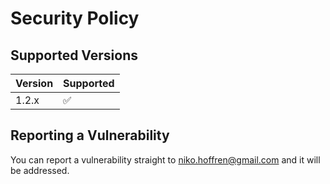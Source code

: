 # Security Policy

## Supported Versions

| Version | Supported          |
| ------- | ------------------ |
| 1.2.x   | :white_check_mark: |

## Reporting a Vulnerability

You can report a vulnerability straight to [niko.hoffren@gmail.com](mailto:niko.hoffren@gmail.com) and it will be addressed.

